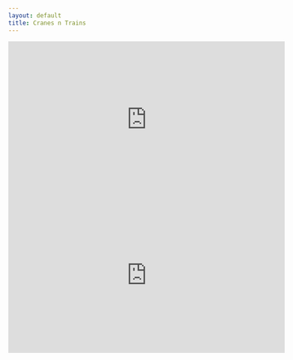 ```yaml
---
layout: default
title: Cranes n Trains
---
```

<iframe width="560" height="315" src="https://youtu.be/yIctxW47g1M" frameborder="0" allowfullscreen></iframe>
<iframe width="560" height="315" src="https://youtu.be/BEaEUdXDUec" frameborder="0" allowfullscreen></iframe>
